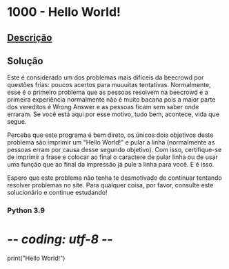 # 1000 - Hello World!

## [Descrição](https://www.beecrowd.com.br/judge/pt/problems/view/1000)

## Solução

Este é considerado um dos problemas mais difíceis da beecrowd por questões frias: poucos acertos para muuuitas tentativas. Normalmente, esse é o primeiro problema que as pessoas resolvem na beecrowd e a primeira experiência normalmente não é muito bacana pois a maior parte dos vereditos é Wrong Answer e as pessoas ficam sem saber onde erraram. Se você está aqui por esse motivo, tudo bem, acontece, vida que segue.

Perceba que este programa é bem direto, os únicos dois objetivos deste problema são imprimir um "Hello World!" e pular a linha (normalmente as pessoas erram por causa desse segundo objetivo). Com isso, certifique-se de imprimir a frase e colocar ao final o caractere de pular linha ou de usar uma função que ao final da impressão já pule a linha para você. E é isso.

Espero que este problema não tenha te desmotivado de continuar tentando resolver problemas no site. Para qualquer coisa, por favor, consulte este solucionário e continue estudando!

### Python 3.9

# -*- coding: utf-8 -*-
print("Hello World!")
